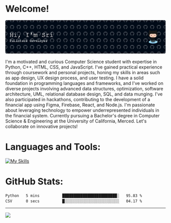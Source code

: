 # Welcome!
![Header](https://github.com/srikarannimmagadda9/srikarannimmagadda9/blob/main/github-header-image.png)

I'm a motivated and curious Computer Science student with expertise in Python, C++, HTML, CSS, and JavaScript. I've gained practical experience through coursework and personal projects, honing my skills in areas such as app design, UX design process, and user testing. I have a solid foundation in programming languages and frameworks, and I've worked on diverse projects involving advanced data structures, optimization, software architecture, UML, relational database design, SQL, and data munging. I've also participated in hackathons, contributing to the development of a financial app using Figma, Firebase, React, and Node.js. I'm passionate about leveraging technology to empower underrepresented individuals in the financial system. Currently pursuing a Bachelor's degree in Computer Science & Engineering at the University of California, Merced. Let's collaborate on innovative projects!

#  Languages and Tools:
[![My Skills](https://skillicons.dev/icons?i=javascript,html,css,tailwind,github,react,git,nodejs,mongodb,figma,java,c,python,vscode&theme=dark&perline=14)](https://skillicons.dev#gh-dark-mode-only)


#  GitHub Stats:
<!--START_SECTION:waka-->

```txt
Python   5 mins          ████████████████████████░   95.83 %
CSV      0 secs          █░░░░░░░░░░░░░░░░░░░░░░░░   04.17 %
```

<!--END_SECTION:waka-->

---
[![](https://visitcount.itsvg.in/api?id=srikarannimmagadda9&icon=0&color=0)](https://visitcount.itsvg.in)
